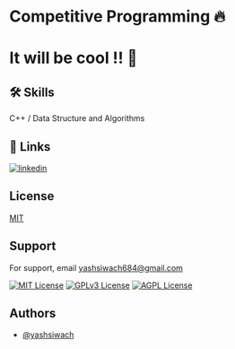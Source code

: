 # Competitive Programming 🔥
# It will be cool !! 👋






## 🛠 Skills
 C++ / Data Structure and Algorithms 



## 🔗 Links

[![linkedin](https://img.shields.io/badge/linkedin-0A66C2?style=for-the-badge&logo=linkedin&logoColor=white)](https://www.linkedin.com/in/yashsiwach/)



## License

[MIT](https://choosealicense.com/licenses/mit/)


## Support

For support, email yashsiwach684@gmail.com 




[![MIT License](https://img.shields.io/badge/License-MIT-green.svg)](https://choosealicense.com/licenses/mit/)
[![GPLv3 License](https://img.shields.io/badge/License-GPL%20v3-yellow.svg)](https://opensource.org/licenses/)
[![AGPL License](https://img.shields.io/badge/license-AGPL-blue.svg)](http://www.gnu.org/licenses/agpl-3.0)


## Authors

- [@yashsiwach](https://github.com/yashsiwach/)

